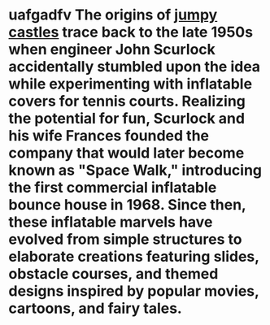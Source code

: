 # uafgadfv The origins of [jumpy castles](https://www.bouncehousescoloradosprings.com/) trace back to the late 1950s when engineer John Scurlock accidentally stumbled upon the idea while experimenting with inflatable covers for tennis courts. Realizing the potential for fun, Scurlock and his wife Frances founded the company that would later become known as "Space Walk," introducing the first commercial inflatable bounce house in 1968. Since then, these inflatable marvels have evolved from simple structures to elaborate creations featuring slides, obstacle courses, and themed designs inspired by popular movies, cartoons, and fairy tales.
